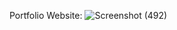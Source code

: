 Portfolio Website:
![Screenshot (492)](https://github.com/rajsekhar093/portfolio_website_fcc/assets/103754629/c9adb987-743c-4fb5-a10f-3dcb09320c90)
